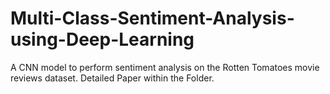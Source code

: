 # Multi-Class-Sentiment-Analysis-using-Deep-Learning

A CNN model to perform sentiment analysis on the Rotten Tomatoes movie reviews dataset. Detailed Paper within the Folder.
